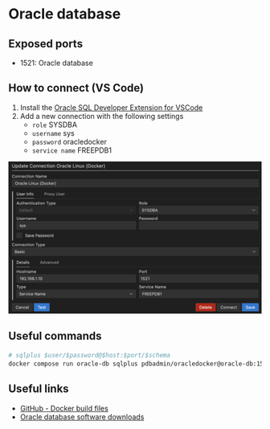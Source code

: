 # Oracle database

## Exposed ports

- 1521: Oracle database

## How to connect (VS Code)

1. Install the [Oracle SQL Developer Extension for VSCode](https://marketplace.visualstudio.com/items?itemName=Oracle.sql-developer)
2. Add a new connection with the following settings
   - `role` SYSDBA
   - `username` sys
   - `password` oracledocker
   - `service name` FREEPDB1

![Oracle sample connection](connection.png)

## Useful commands

```bash
# sqlplus $user/$password@$host:$port/$schema
docker compose run oracle-db sqlplus pdbadmin/oracledocker@oracle-db:1521/FREEPDB1
```

## Useful links

- [GitHub - Docker build files](https://github.com/oracle/docker-images)
- [Oracle database software downloads](https://www.oracle.com/database/technologies/oracle-database-software-downloads.html)

